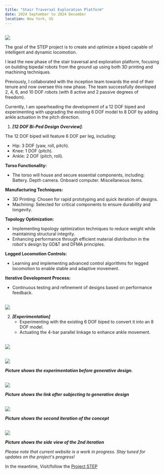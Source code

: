 ```yaml
---
title: "Stair Traversal Exploration Platform"
date: 2024 September to 2024 December 
location: New York, US
---
```


<br/><img src='/images/step.jpg'>

The goal of the STEP project is to create and optimize a biped capable of intelligent and dynamic locomotion.

I lead the new phase of the stair traversal and exploration platform, focusing on building bipedal robots from the ground up using both 3D printing and machining techniques.

Previously, I collaborated with the inception team towards the end of their tenure and now oversee this new phase. The team successfully developed 2, 4, 6, and 10 DOF robots (with 8 active and 2 passive degrees of freedom).

Currently, I am spearheading the development of a 12 DOF biped and experimenting with upgrading the existing 6 DOF model to 8 DOF by adding ankle actuation in the pitch direction.

1. **_[12 DOF Bi-Ped Design Overview]_**:

The 12 DOF biped will feature 6 DOF per leg, including:
- Hip: 3 DOF (yaw, roll, pitch).
- Knee: 1 DOF (pitch).
- Ankle: 2 DOF (pitch, roll).

**Torso Functionality:**
- The torso will house and secure essential components, including:
Battery.
Depth camera.
Onboard computer.
Miscellaneous items.

**Manufacturing Techniques:**
- 3D Printing: Chosen for rapid prototyping and quick iteration of designs.
- Machining: Selected for critical components to ensure durability and longevity.
  
**Topology Optimization:**
- Implementing topology optimization techniques to reduce weight while maintaining structural integrity.
- Enhancing performance through efficient material distribution in the robot's design by GD&T and DFMA principles.

**Legged Locomotion Controls:**
- Learning and implementing advanced control algorithms for legged locomotion to enable stable and adaptive movement.
  
**Iterative Development Process:**
- Continuous testing and refinement of designs based on performance feedback.

<br/><img src='/images/existing biped.jpg'>

2. **_[Experimentation]_**
   - Experimenting with the existing 6 DOF biped to convert it into an 8 DOF model.
   - Actuating the 4-bar parallel linkage to enhance ankle movement.
   
<br/><img src='/images/concept.jpg'>

<br/><img src='/images/pregen design.jpg'>

***Picture shows the experimentation before generative design.***

<br/><img src='/images/gendesign.jpg'>

***Picture shows the link after subjecting to generative design***

<br/><img src='/images/iter2.png'>

***Picture shows the second iteration of the concept***

<br/><img src='/images/sideviewiter2.png'>

***Picture shows the side view of the 2nd iteration***

*Please note that current website is a work in progress. Stay tuned for updates on the project's progress!*

In the meantime, Visit/follow the [Project STEP](https://ma82112.wixsite.com/nyuprojectstep)
